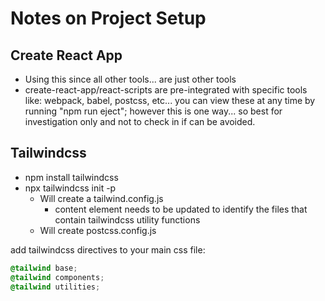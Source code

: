 # Notes on Project Setup

## Create React App

- Using this since all other tools... are just other tools
- create-react-app/react-scripts are pre-integrated with specific tools like: webpack, babel, postcss, etc... you can view these at any time by running "npm run eject"; however this is one way... so best for investigation only and not to check in if can be avoided.

## Tailwindcss

- npm install tailwindcss
- npx tailwindcss init -p
  - Will create a tailwind.config.js
    - content element needs to be updated to identify the files that contain tailwindcss utility functions
  - Will create postcss.config.js

add tailwindcss directives to your main css file:

```css
@tailwind base;
@tailwind components;
@tailwind utilities;
```
